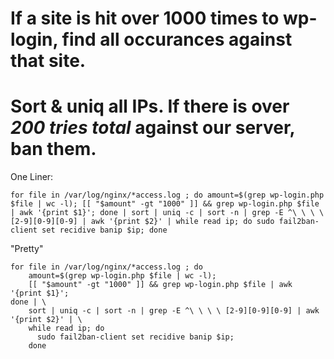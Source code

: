 # If a site is hit over 1000 times to wp-login, find all occurances against that site.
# Sort & uniq all IPs. If there is over *200 tries total* against our server, ban them. 

One Liner:
```
for file in /var/log/nginx/*access.log ; do amount=$(grep wp-login.php $file | wc -l); [[ "$amount" -gt "1000" ]] && grep wp-login.php $file | awk '{print $1}'; done | sort | uniq -c | sort -n | grep -E ^\ \ \ \ [2-9][0-9][0-9] | awk '{print $2}' | while read ip; do sudo fail2ban-client set recidive banip $ip; done
```

"Pretty"
```
for file in /var/log/nginx/*access.log ; do 
    amount=$(grep wp-login.php $file | wc -l); 
    [[ "$amount" -gt "1000" ]] && grep wp-login.php $file | awk '{print $1}'; 
done | \
    sort | uniq -c | sort -n | grep -E ^\ \ \ \ [2-9][0-9][0-9] | awk '{print $2}' | \
    while read ip; do 
      sudo fail2ban-client set recidive banip $ip; 
    done
```
